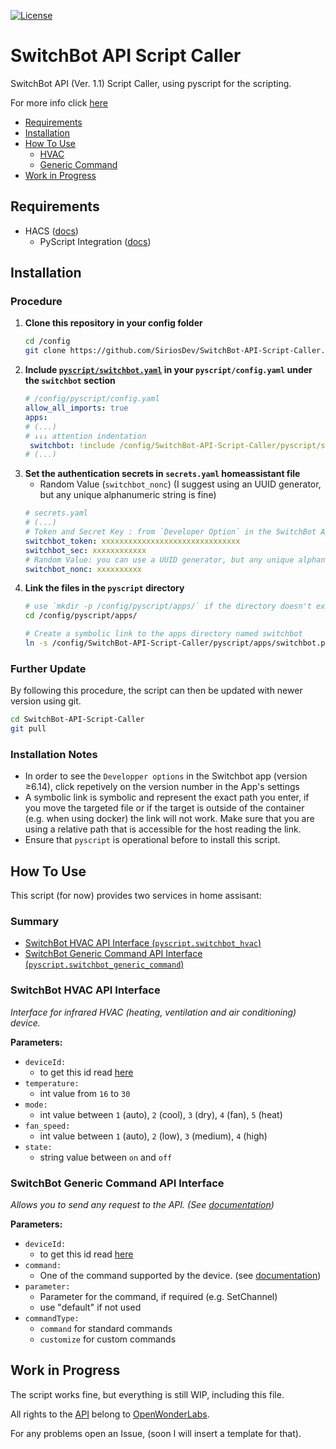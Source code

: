 [![License][licensing-shield]](LICENSE)

# SwitchBot API Script Caller

SwitchBot API (Ver. 1.1) Script Caller, using pyscript for the scripting.

For more info click [here][switchbot-api-repo]

- [Requirements](#requirements)
- [Installation](#installation)
- [How To Use](#how-to-use)
    - [HVAC](#switchbot-hvac-api-interface)
    - [Generic Command](#switchbot-generic-command-api-interface)
- [Work in Progress](#work-in-progress)


## Requirements
- HACS ([docs](https://hacs.xyz/docs/setup/prerequisites))
    - PyScript Integration ([docs](https://hacs-pyscript.readthedocs.io/en/latest/installation.html))
      

## Installation
### Procedure
1. **Clone this repository in your config folder**
   ```sh
   cd /config
   git clone https://github.com/SiriosDev/SwitchBot-API-Script-Caller.git
   ```
2. **Include [`pyscript/switchbot.yaml`](./pyscript/switchbot.yaml) in your `pyscript/config.yaml` under the `switchbot` section**
   ```yaml
   # /config/pyscript/config.yaml
   allow_all_imports: true
   apps:
   # (...)
   # ↓↓↓ attention indentation
    switchbot: !include /config/SwitchBot-API-Script-Caller/pyscript/switchbot.yaml
   # (...)
   ```
3. **Set the authentication secrets in `secrets.yaml` homeassistant file**
    - Random Value (`switchbot_nonc`) (I suggest using an UUID generator, but any unique alphanumeric string is fine)
    ```yaml
    # secrets.yaml
    # (...)
    # Token and Secret Key : from `Developer Option` in the SwitchBot App (version ≥6.14)
    switchbot_token: xxxxxxxxxxxxxxxxxxxxxxxxxxxxxxx
    switchbot_sec: xxxxxxxxxxxx
    # Random Value: you can use a UUID generator, but any unique alphanumeric string is OK
    switchbot_nonc: xxxxxxxxxx
    ```
4. **Link the files in the `pyscript` directory**
   ```sh
   # use `mkdir -p /config/pyscript/apps/` if the directory doesn't exist
   cd /config/pyscript/apps/
   
   # Create a symbolic link to the apps directory named switchbot
   ln -s /config/SwitchBot-API-Script-Caller/pyscript/apps/switchbot.py switchbot.py
   ```
   
### Further Update
By following this procedure, the script can then be updated with newer version using git.
```sh
cd SwitchBot-API-Script-Caller
git pull
```

### Installation Notes
- In order to see the `Developper options` in the Switchbot app (version ≥6.14), click repetively on the version number in the App's settings
- A symbolic link is symbolic and represent the exact path you enter, if you move the targeted file or if the target is outside of the container (e.g. when using docker) the link will not work. Make sure that you are using a relative path that is accessible for the host reading the link. 
- Ensure that `pyscript` is operational before to install this script.

## How To Use
This script (for now) provides two services in home assisant:

### Summary
- [SwitchBot HVAC API Interface (`pyscript.switchbot_hvac`)](#switchbot-hvac-api-interface)
- [SwitchBot Generic Command API Interface (`pyscript.switchbot_generic_command`)](#switchbot-generic-command-api-interface)

### SwitchBot HVAC API Interface
_Interface for infrared HVAC (heating, ventilation and air conditioning) device._

**Parameters:**
- `deviceId:`
    - to get this id read [here][deviceid-link]
- `temperature:`
    - int value from `16` to `30`
- `mode:`
    - int value between `1` (auto), `2` (cool), `3` (dry), `4` (fan), `5` (heat)
- `fan_speed:`
    - int value between `1` (auto), `2` (low), `3` (medium), `4` (high)
- `state:`
    - string value between `on` and `off`

### SwitchBot Generic Command API Interface
_Allows you to send any request to the API. (See [documentation][generic-cmd-link])_

**Parameters:**
- `deviceId:`
    - to get this id read [here][deviceid-link]
- `command:`
    - One of the command supported by the device. (see [documentation][generic-cmd-link])
- `parameter:`
    - Parameter for the command, if required (e.g. SetChannel)
    - use "default" if not used
- `commandType:`
    - `command` for standard commands
    - `customize` for custom commands


## Work in Progress
The script works fine, but everything is still WIP, including this file.

All rights to the [API][switchbot-api-repo] belong to [OpenWonderLabs][OpenWonderLabs-lnk].

For any problems open an Issue, (soon I will insert a template for that).



[licensing-shield]: https://img.shields.io/github/license/SiriosDev/SwitchBot-API-Script-Caller?style=flat-square
[switchbot-api-repo]: https://github.com/OpenWonderLabs/SwitchBotAPI
[OpenWonderLabs-lnk]: https://github.com/OpenWonderLabs
[generic-cmd-link]: https://github.com/OpenWonderLabs/SwitchBotAPI#send-device-control-commands
[deviceid-link]: https://github.com/OpenWonderLabs/SwitchBotAPI#get-device-list
